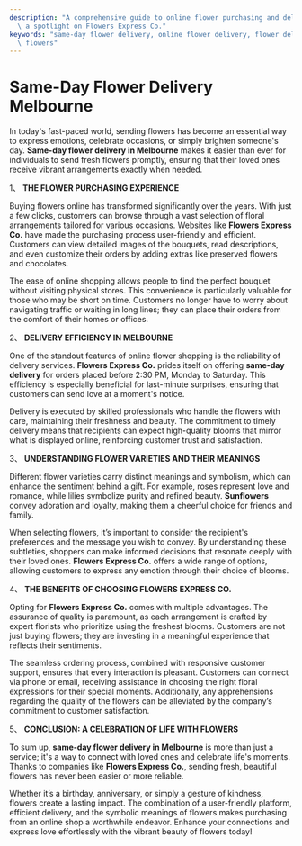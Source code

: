 ```yaml
---
description: "A comprehensive guide to online flower purchasing and delivery in Melbourne with\
  \ a spotlight on Flowers Express Co."
keywords: "same-day flower delivery, online flower delivery, flower delivery melbourne, melbourne\
  \ flowers"
---
```

# Same-Day Flower Delivery Melbourne

In today's fast-paced world, sending flowers has become an essential way to express emotions, celebrate occasions, or simply brighten someone's day. **Same-day flower delivery in Melbourne** makes it easier than ever for individuals to send fresh flowers promptly, ensuring that their loved ones receive vibrant arrangements exactly when needed.

1、 **THE FLOWER PURCHASING EXPERIENCE**

Buying flowers online has transformed significantly over the years. With just a few clicks, customers can browse through a vast selection of floral arrangements tailored for various occasions. Websites like **Flowers Express Co.** have made the purchasing process user-friendly and efficient. Customers can view detailed images of the bouquets, read descriptions, and even customize their orders by adding extras like preserved flowers and chocolates.

The ease of online shopping allows people to find the perfect bouquet without visiting physical stores. This convenience is particularly valuable for those who may be short on time. Customers no longer have to worry about navigating traffic or waiting in long lines; they can place their orders from the comfort of their homes or offices.

2、 **DELIVERY EFFICIENCY IN MELBOURNE**

One of the standout features of online flower shopping is the reliability of delivery services. **Flowers Express Co.** prides itself on offering **same-day delivery** for orders placed before 2:30 PM, Monday to Saturday. This efficiency is especially beneficial for last-minute surprises, ensuring that customers can send love at a moment's notice.

Delivery is executed by skilled professionals who handle the flowers with care, maintaining their freshness and beauty. The commitment to timely delivery means that recipients can expect high-quality blooms that mirror what is displayed online, reinforcing customer trust and satisfaction.

3、 **UNDERSTANDING FLOWER VARIETIES AND THEIR MEANINGS**

Different flower varieties carry distinct meanings and symbolism, which can enhance the sentiment behind a gift. For example, roses represent love and romance, while lilies symbolize purity and refined beauty. **Sunflowers** convey adoration and loyalty, making them a cheerful choice for friends and family.

When selecting flowers, it’s important to consider the recipient's preferences and the message you wish to convey. By understanding these subtleties, shoppers can make informed decisions that resonate deeply with their loved ones. **Flowers Express Co.** offers a wide range of options, allowing customers to express any emotion through their choice of blooms.

4、 **THE BENEFITS OF CHOOSING FLOWERS EXPRESS CO.**

Opting for **Flowers Express Co.** comes with multiple advantages. The assurance of quality is paramount, as each arrangement is crafted by expert florists who prioritize using the freshest blooms. Customers are not just buying flowers; they are investing in a meaningful experience that reflects their sentiments.

The seamless ordering process, combined with responsive customer support, ensures that every interaction is pleasant. Customers can connect via phone or email, receiving assistance in choosing the right floral expressions for their special moments. Additionally, any apprehensions regarding the quality of the flowers can be alleviated by the company’s commitment to customer satisfaction.

5、 **CONCLUSION: A CELEBRATION OF LIFE WITH FLOWERS**

To sum up, **same-day flower delivery in Melbourne** is more than just a service; it's a way to connect with loved ones and celebrate life's moments. Thanks to companies like **Flowers Express Co.**, sending fresh, beautiful flowers has never been easier or more reliable.

Whether it’s a birthday, anniversary, or simply a gesture of kindness, flowers create a lasting impact. The combination of a user-friendly platform, efficient delivery, and the symbolic meanings of flowers makes purchasing from an online shop a worthwhile endeavor. Enhance your connections and express love effortlessly with the vibrant beauty of flowers today!
